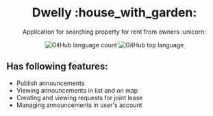 <div align="center">
  <h1>Dwelly :house_with_garden: </h1>

  <p>Application for searching property for rent from owners :unicorn:</p>
  <img alt="GitHub language count" src="https://img.shields.io/github/languages/count/honeyshi/RealEstateAgency">
  <img alt="GitHub top language" src="https://img.shields.io/github/languages/top/honeyshi/RealEstateAgency">
 
</div>

## Has following features:
  - Publish announcements
  - Viewing announcements in list and on map
  - Creating and viewing requests for joint lease
  - Managing announcements in user's account
